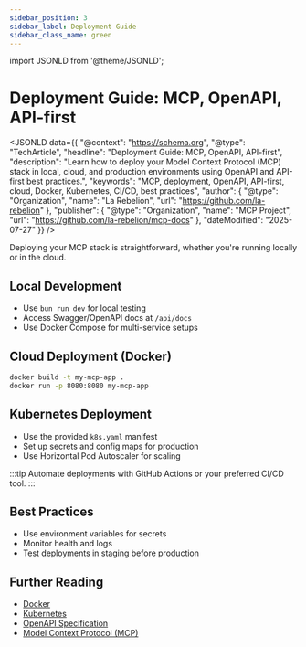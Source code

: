 ```yaml
---
sidebar_position: 3
sidebar_label: Deployment Guide
sidebar_class_name: green
---
```

import JSONLD from '@theme/JSONLD';

# Deployment Guide: MCP, OpenAPI, API-first

<JSONLD data={{
  "@context": "https://schema.org",
  "@type": "TechArticle",
  "headline": "Deployment Guide: MCP, OpenAPI, API-first",
  "description": "Learn how to deploy your Model Context Protocol (MCP) stack in local, cloud, and production environments using OpenAPI and API-first best practices.",
  "keywords": "MCP, deployment, OpenAPI, API-first, cloud, Docker, Kubernetes, CI/CD, best practices",
  "author": {
    "@type": "Organization",
    "name": "La Rebelion",
    "url": "https://github.com/la-rebelion"
  },
  "publisher": {
    "@type": "Organization",
    "name": "MCP Project",
    "url": "https://github.com/la-rebelion/mcp-docs"
  },
  "dateModified": "2025-07-27"
}} />

Deploying your MCP stack is straightforward, whether you're running locally or in the cloud.

## Local Development
- Use `bun run dev` for local testing
- Access Swagger/OpenAPI docs at `/api/docs`
- Use Docker Compose for multi-service setups

## Cloud Deployment (Docker)
```sh
docker build -t my-mcp-app .
docker run -p 8080:8080 my-mcp-app
```

## Kubernetes Deployment
- Use the provided `k8s.yaml` manifest
- Set up secrets and config maps for production
- Use Horizontal Pod Autoscaler for scaling

:::tip
Automate deployments with GitHub Actions or your preferred CI/CD tool.
:::

## Best Practices
- Use environment variables for secrets
- Monitor health and logs
- Test deployments in staging before production

## Further Reading
- [Docker](https://www.docker.com/)
- [Kubernetes](https://kubernetes.io/)
- [OpenAPI Specification](https://swagger.io/specification/)
- [Model Context Protocol (MCP)](https://github.com/la-rebelion)

